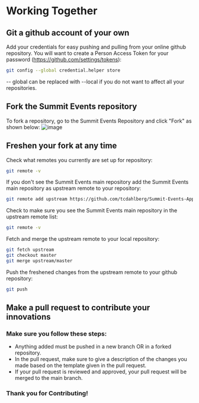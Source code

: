 # Working Together

## Git a github account of your own

Add your credentials for easy pushing and pulling from your online github repository. You will want to create a Person Access Token for your password (https://github.com/settings/tokens):

```bash
git config --global credential.helper store
```

-- global can be replaced with --local if you do not want to affect all your repositories.
## Fork the Summit Events repository

To fork a repository, go to the Summit Events Repository and click "Fork" as shown below:
![image](https://github.com/FrancisTR/Summit-Events-App/assets/123771828/457a12b9-6237-480c-b1b5-854de1d356dd)

## Freshen your fork at any time

Check what remotes you currently are set up for repository:

```bash
git remote -v
```

If you don't see the Summit Events main repository add the Summit Events main repository as upstream remote to your repository:

```bash
git remote add upstream https://github.com/tcdahlberg/Summit-Events-App.git
```

Check to make sure you see the Summit Events main repository in the upstream remote list:

```bash
git remote -v
```

Fetch and merge the upstream remote to your local repository:

```bash
git fetch upstream
git checkout master
git merge upstream/master
```

Push the freshened changes from the upstream remote to your github repository:
```bash
git push
```


## Make a pull request to contribute your innovations

### Make sure you follow these steps:

- Anything added must be pushed in a new branch OR in a forked repository.
- In the pull request, make sure to give a description of the changes you made based on the template given in the pull request.
- If your pull request is reviewed and approved, your pull request will be merged to the main branch.
### Thank you for Contributing!

